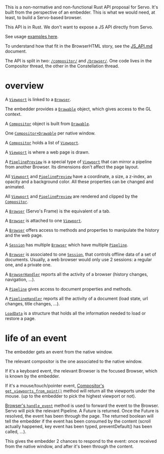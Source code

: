 This is a non-normative and non-functional Rust API proposal for Servo.
It's built from the perspective of an embedder. This is what we would need, at
least, to build a Servo-based browser.

This API is in Rust. We don't want to expose a JS API directly from Servo.

See usage [examples here](https://github.com/paulrouget/servo-embedding-api/issues/2).

To understand how that fit in the BrowserHTML story, see the [JS_API.md](JS_API.md) document.

The API is split in two: [`/compositor/`](servo_traits/compositor)
and [`/browser/`](servo_traits/browser).
One code lives in the Compositor thread, the other in the Constellation thread.

# overview

A [`Viewport`](servo_traits/compositor/viewport.rs) is linked to a [`Browser`](servo_traits/browser/browser.rs).

The embedder provides a [`Drawable`](servo_traits/compositor/compositor.rs) object, which gives access to the GL context.

A [`Compositor`](servo_traits/compositor/compositor.rs) object is built from [`Drawable`](servo_traits/compositor/compositor.rs).

One [`Compositor+Drawable`](servo_traits/compositor/compositor.rs) per native window.

A [`Compositor`](servo_traits/compositor/compositor.rs) holds a list of [`Viewport`](servo_traits/compositor/viewport.rs).

A [`Viewport`](servo_traits/compositor/viewport.rs) is where a web page is drawn.

A [`PipelinePreview`](servo_traits/compositor/compositor.rs) is a special type of [`Viewport`](servo_traits/compositor/viewport.rs) that can mirror a pipeline from another Browser. Its dimensions don't affect the page layout.

All [`Viewport`](servo_traits/compositor/viewport.rs) and [`PipelinePreview`](servo_traits/compositor/compositor.rs) have a coordinate, a size, a z-index, an opacity and a background color. All these properties can be changed and animated.

All [`Viewport`](servo_traits/compositor/viewport.rs) and [`PipelinePreview`](servo_traits/compositor/compositor.rs) are rendered and clipped by the [`Compositor`](servo_traits/compositor/compositor.rs).

A [`Browser`](servo_traits/browser/browser.rs) (Servo's Frame) is the equivalent of a tab.

A [`Browser`](servo_traits/browser/browser.rs) is attached to one [`Viewport`](servo_traits/compositor/compositor.rs).

A [`Browser`](servo_traits/browser/browser.rs) offers access to methods and properties to manipulate the history and the web page.

A [`Session`](servo_traits/browser/session.rs) has multiple [`Browser`](servo_traits/browser/browser.rs) which have multiple [`Pipeline`](servo_traits/browser/pipeline.rs).

A [`Browser`](servo_traits/browser/browser.rs) is associated to one [`Session`](servo_traits/browser/session.rs), that controls offline data of a set of documents. Usually, a web browser would only use 2 sessions: a regular one, and a private one.

A [`BrowserHandler`](servo_traits/browser/browser.rs) reports all the activity of a browser (history changes, navigation, …).

A [`Pipeline`](servo_traits/browser/pipeline.rs) gives access to document properties and methods.

A [`PipelineHandler`](servo_traits/browser/pipeline.rs) reports all the activity of a document (load state, url changes, title changes, …).

[`LoadData`](servo_traits/browser/load_data.rs) is a structure that holds all the information needed to load or restore a page.

# life of an event

The embedder gets an event from the native window.

The relevant compositor is the one associated to the native window.

If it's a keyboard event, the relevant Browser is the focused Browser, which is
known by the embedder.

If it's a mouse/touch/pointer event, [Compositor's `get_viewports_from_point()`](servo_traits/compositor/compositor.rs)
method will return all the viewports under the mouse.  (up to the embedder to
pick the highest viewport or not).

[Browser's `handle_event`](servo_traits/browser/browser.rs) method is used to forward the event to the Browser.
Servo will pick the relevant Pipeline.  A Future is returned. Once the Future
is resolved, the event has been through the page. The returned boolean will
tell the embedder if the event has been consumed by the content (scroll
actually happened, key event has been typed, preventDefault() has been called,
…).

This gives the embedder 2 chances to respond to the event: once received from
the native window, and after it's been through the content.
